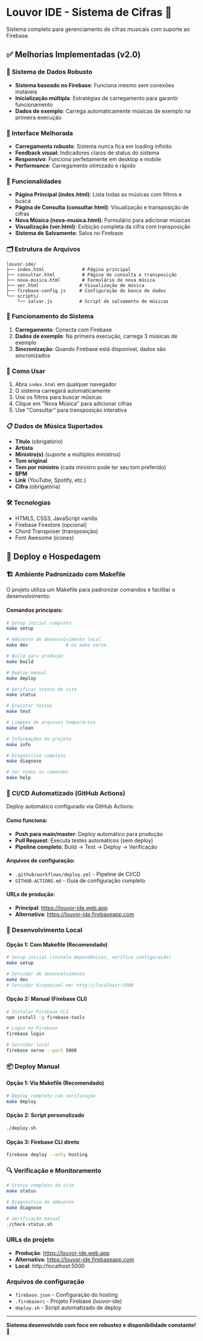 # Louvor IDE - Sistema de Cifras 🎵

Sistema completo para gerenciamento de cifras musicais com suporte ao Firebase.

## ✅ Melhorias Implementadas (v2.0)

### 🔧 Sistema de Dados Robusto
- **Sistema baseado no Firebase**: Funciona mesmo sem conexões instáveis
- **Inicialização múltipla**: Estratégias de carregamento para garantir funcionamento
- **Dados de exemplo**: Carrega automaticamente músicas de exemplo na primeira execução

### 📱 Interface Melhorada
- **Carregamento robusto**: Sistema nunca fica em loading infinito
- **Feedback visual**: Indicadores claros de status do sistema
- **Responsivo**: Funciona perfeitamente em desktop e mobile
- **Performance**: Carregamento otimizado e rápido

### 🎯 Funcionalidades
- **Página Principal (index.html)**: Lista todas as músicas com filtros e busca
- **Página de Consulta (consultar.html)**: Visualização e transposição de cifras
- **Nova Música (nova-musica.html)**: Formulário para adicionar músicas
- **Visualização (ver.html)**: Exibição completa da cifra com transposição
- **Sistema de Salvamento**: Salva no Firebase

### 🗂️ Estrutura de Arquivos
```
louvor-ide/
├── index.html              # Página principal
├── consultar.html          # Página de consulta e transposição
├── nova-musica.html        # Formulário de nova música
├── ver.html               # Visualização de música
├── firebase-config.js     # Configuração do banco de dados
└── scripts/
    └── salvar.js          # Script de salvamento de músicas
```

### 🔄 Funcionamento do Sistema
1. **Carregamento**: Conecta com Firebase
2. **Dados de exemplo**: Na primeira execução, carrega 3 músicas de exemplo
3. **Sincronização**: Quando Firebase está disponível, dados são sincronizados

### 🚀 Como Usar
1. Abra `index.html` em qualquer navegador
2. O sistema carregará automaticamente
3. Use os filtros para buscar músicas
4. Clique em "Nova Música" para adicionar cifras
5. Use "Consultar" para transposição interativa

### 📋 Dados de Música Suportados
- **Título** (obrigatório)
- **Artista**
- **Ministro(s)** (suporte a múltiplos ministros)
- **Tom original**
- **Tom por ministro** (cada ministro pode ter seu tom preferido)
- **BPM**
- **Link** (YouTube, Spotify, etc.)
- **Cifra** (obrigatória)

### 🛠️ Tecnologias
- HTML5, CSS3, JavaScript vanilla
- Firebase Firestore (opcional)
- Chord Transposer (transposição)
- Font Awesome (ícones)

## 🚀 Deploy e Hospedagem

### 🏗️ Ambiente Padronizado com Makefile

O projeto utiliza um Makefile para padronizar comandos e facilitar o desenvolvimento:

#### Comandos principais:
```bash
# Setup inicial completo
make setup

# Ambiente de desenvolvimento local
make dev              # ou make serve

# Build para produção
make build

# Deploy manual
make deploy

# Verificar status do site
make status

# Executar testes
make test

# Limpeza de arquivos temporários
make clean

# Informações do projeto
make info

# Diagnóstico completo
make diagnose

# Ver todos os comandos
make help
```

### 🤖 CI/CD Automatizado (GitHub Actions)

Deploy automático configurado via GitHub Actions:

#### Como funciona:
- **Push para main/master**: Deploy automático para produção
- **Pull Request**: Executa testes automáticos (sem deploy)
- **Pipeline completo**: Build → Test → Deploy → Verificação

#### Arquivos de configuração:
- `.github/workflows/deploy.yml` - Pipeline de CI/CD
- `GITHUB-ACTIONS.md` - Guia de configuração completo

#### URLs de produção:
- **Principal**: https://louvor-ide.web.app
- **Alternativa**: https://louvor-ide.firebaseapp.com

### 🔧 Desenvolvimento Local

#### Opção 1: Com Makefile (Recomendado)
```bash
# Setup inicial (instala dependências, verifica configuração)
make setup

# Servidor de desenvolvimento
make dev
# Servidor disponível em: http://localhost:5000
```

#### Opção 2: Manual (Firebase CLI)
```bash
# Instalar Firebase CLI
npm install -g firebase-tools

# Login no Firebase
firebase login

# Servidor local
firebase serve --port 5000
```

### 📦 Deploy Manual

#### Opção 1: Via Makefile (Recomendado)
```bash
# Deploy completo com verificação
make deploy
```

#### Opção 2: Script personalizado
```bash
./deploy.sh
```

#### Opção 3: Firebase CLI direto
```bash
firebase deploy --only hosting
```

### 🔍 Verificação e Monitoramento

```bash
# Status completo do site
make status

# Diagnóstico do ambiente
make diagnose

# Verificação manual
./check-status.sh
```

### URLs do projeto
- **Produção**: https://louvor-ide.web.app
- **Alternativa**: https://louvor-ide.firebaseapp.com
- **Local**: http://localhost:5000

### Arquivos de configuração
- `firebase.json` - Configuração do hosting
- `.firebaserc` - Projeto Firebase (louvor-ide)
- `deploy.sh` - Script automatizado de deploy

---

**Sistema desenvolvido com foco em robustez e disponibilidade constante! 🎸**
